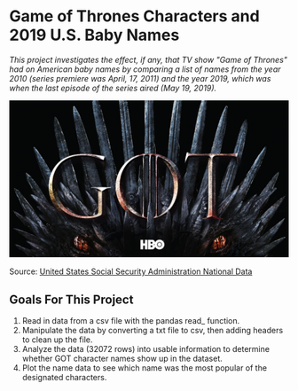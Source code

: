 # Game of Thrones Characters and 2019 U.S. Baby Names
*This project investigates the effect, if any, that TV show "Game of Thrones" had on American baby names by comparing a list of names from the year 2010 (series premiere was April, 17, 2011) and the year 2019, which was when the last episode of the series aired (May 19, 2019).*

[![](assets/game_of_thrones_image.jpeg)](#)


Source:  [United States Social Security Administration National Data](https://www.ssa.gov/oact/babynames/limits.html)

## Goals For This Project
1. Read in data from a csv file with the pandas read_ function.
2. Manipulate the data by converting a txt file to csv, then adding headers to clean up the file.
3. Analyze the data (32072 rows) into usable information to determine whether GOT character names show up in the dataset.
4. Plot the name data to see which name was the most popular of the designated characters. 
